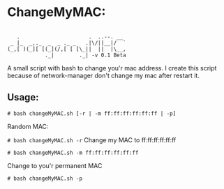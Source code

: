 ChangeMyMAC:
============

```

   .                      .  ..--. __ 
 _ |_  _,._  _  _ ._ _   .|\/||__|/  `
(_,[ )(_][ [(_](/,[ [ [\_||  ||  |\__,
            ._|        ._| -v 0.1 Beta

```

A small script with bash to change you'r mac address. I create this script because of network-manager don't change my mac after restart it.

Usage:
------

`# bash changeMyMAC.sh [-r | -m ff:ff:ff:ff:ff:ff | -p]`

Random MAC:

`# bash changeMyMAC.sh -r`
Change my MAC to ff:ff:ff:ff:ff:ff
 
`# bash changeMyMAC.sh -m ff:ff:ff:ff:ff:ff`

Change to you'r permanent MAC

`# bash changeMyMAC.sh -p`
